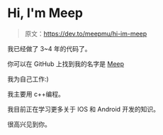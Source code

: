 # Hi, I'm Meep

> 原文：<https://dev.to/meepmu/hi-im-meep>

我已经做了 3~4 年的代码了。

你可以在 GitHub 上找到我的名字是 [Meep](https://github.com/MeepMu)

我为自己工作:)

我主要用 c++编程。

我目前正在学习更多关于 IOS 和 Android 开发的知识。

很高兴见到你。
